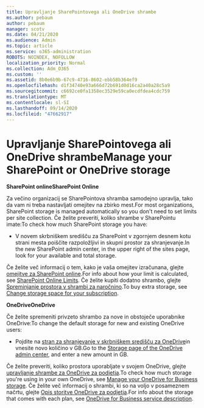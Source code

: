 ```yaml
---
title: Upravljanje SharePointovega ali OneDrive shrambe
ms.author: pebaum
author: pebaum
manager: scotv
ms.date: 04/21/2020
ms.audience: Admin
ms.topic: article
ms.service: o365-administration
ROBOTS: NOINDEX, NOFOLLOW
localization_priority: Normal
ms.collection: Adm_O365
ms.custom: ''
ms.assetid: 8b0e6b9b-67c9-4716-8602-ebb58b364ef9
ms.openlocfilehash: d1f34740e93a666d72b691d0d16ca2a40a28c5a9
ms.sourcegitcommit: c6692ce0fa1358ec3529e59ca0ecdfdea4cdc759
ms.translationtype: MT
ms.contentlocale: sl-SI
ms.lasthandoff: 09/14/2020
ms.locfileid: "47662917"
---
```

# <a name="manage-your-sharepoint-or-onedrive-storage"></a><span data-ttu-id="c29d3-102">Upravljanje SharePointovega ali OneDrive shrambe</span><span class="sxs-lookup"><span data-stu-id="c29d3-102">Manage your SharePoint or OneDrive storage</span></span>

 <span data-ttu-id="c29d3-103">**SharePoint online**</span><span class="sxs-lookup"><span data-stu-id="c29d3-103">**SharePoint Online**</span></span>
  
<span data-ttu-id="c29d3-104">Za večino organizacij se SharePointova shramba samodejno upravlja, tako da vam ni treba nastavljati omejitev na zbirko mest.</span><span class="sxs-lookup"><span data-stu-id="c29d3-104">For most organizations, SharePoint storage is managed automatically so you don't need to set limits per site collection.</span></span> <span data-ttu-id="c29d3-105">Če želite preveriti, koliko shrambe v SharePointu imate:</span><span class="sxs-lookup"><span data-stu-id="c29d3-105">To check how much SharePoint storage you have:</span></span>
  
- <span data-ttu-id="c29d3-106">V novem skrbniškem središču za SharePoint v zgornjem desnem kotu strani mesta poiščite razpoložljivi in skupni prostor za shranjevanje.</span><span class="sxs-lookup"><span data-stu-id="c29d3-106">In the new SharePoint admin center, in the upper right of the sites page, look for your available and total storage.</span></span>
    
<span data-ttu-id="c29d3-107">Če želite več informacij o tem, kako je vaša omejitev izračunana, glejte [omejitve za SharePoint online](https://go.microsoft.com/fwlink/p/?LinkID=856113).</span><span class="sxs-lookup"><span data-stu-id="c29d3-107">For info about how your limit is calculated, see [SharePoint Online Limits](https://go.microsoft.com/fwlink/p/?LinkID=856113).</span></span> <span data-ttu-id="c29d3-108">Če želite kupiti dodatno shrambo, glejte [Spreminjanje prostora v shrambi za naročnino](https://go.microsoft.com/fwlink/?linkid=866428).</span><span class="sxs-lookup"><span data-stu-id="c29d3-108">To buy extra storage, see [Change storage space for your subscription](https://go.microsoft.com/fwlink/?linkid=866428).</span></span>
  
 <span data-ttu-id="c29d3-109">**OneDrive**</span><span class="sxs-lookup"><span data-stu-id="c29d3-109">**OneDrive**</span></span>
  
<span data-ttu-id="c29d3-110">Če želite spremeniti privzeto shrambo za nove in obstoječe uporabnike OneDrive:</span><span class="sxs-lookup"><span data-stu-id="c29d3-110">To change the default storage for new and existing OneDrive users:</span></span>
  
- <span data-ttu-id="c29d3-111">Pojdite na [stran za shranjevanje v skrbniškem središču za OneDrive](https://admin.onedrive.com/?v=StorageSettings)in vnesite novo količino v GB.</span><span class="sxs-lookup"><span data-stu-id="c29d3-111">Go to the [Storage page of the OneDrive admin center](https://admin.onedrive.com/?v=StorageSettings), and enter a new amount in GB.</span></span>
    
<span data-ttu-id="c29d3-112">Če želite preveriti, koliko prostora uporabljate v svojem OneDrive, glejte [upravljanje shrambe za OneDrive za podjetja](https://go.microsoft.com/fwlink/?linkid=866429).</span><span class="sxs-lookup"><span data-stu-id="c29d3-112">To check how much storage you're using in your own OneDrive, see [Manage your OneDrive for Business storage](https://go.microsoft.com/fwlink/?linkid=866429).</span></span> <span data-ttu-id="c29d3-113">Če želite več informacij o shrambi, ki so na voljo v posameznem načrtu, glejte [Opis storitve OneDrive za podjetja](https://go.microsoft.com/fwlink/p/?LinkID=826071).</span><span class="sxs-lookup"><span data-stu-id="c29d3-113">For info about the storage that comes with each plan, see [OneDrive for Business service description](https://go.microsoft.com/fwlink/p/?LinkID=826071).</span></span>
  

